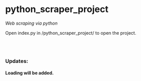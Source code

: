 # python_scraper_project
<i>Web scraping via python</i>
<p>Open index.py in /python_scraper_project/ to open the project.</p>
<br>
<br>
<h3>Updates:</h3>
<h4>Loading will be added.</h4>
